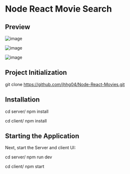 # Node React Movie Search

## Preview
![image](https://user-images.githubusercontent.com/52834318/199044629-3ed88b3e-c99e-4429-9217-8ca975f6ce1f.png)

![image](https://user-images.githubusercontent.com/52834318/199050258-e27b32d4-3560-47a9-9ec2-8987b0e50fb8.png)

![image](https://user-images.githubusercontent.com/52834318/199046138-ef7c6138-c763-4020-8f8e-f2ac084c055f.png)

## Project Initialization
git clone https://github.com/jhhg04/Node-React-Movies.git

## Installation
cd server/
npm install

cd client/
npm install

## Starting the Application

Next, start the Server and client UI:

cd server/
npm run dev

cd client/
npm start
